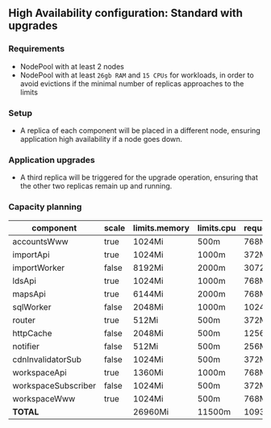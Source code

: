 ## High Availability configuration: Standard with upgrades

### Requirements

- NodePool with at least 2 nodes
- NodePool with at least `26gb RAM` and `15 CPUs` for workloads, in order to avoid evictions if the minimal number of replicas approaches to the limits

### Setup

- A replica of each component will be placed in a different node, ensuring application high availability if a node goes down.

### Application upgrades

- A third replica will be triggered for the upgrade operation, ensuring that the other two replicas remain up and running.

### Capacity planning

component            |  scale  |  limits.memory  |  limits.cpu  |  requests.memory  |  requests.cpu  |  HA.minReplicas  |  HA.maxreplicas  |  HA.targetCPU
---------------------|---------|-----------------|--------------|-------------------|----------------|------------------|------------------|--------------
accountsWww          |  true   |  1024Mi         |  500m        |  768Mi            |  200m          |  2               |  3               |  75
importApi            |  true   |  1024Mi         |  1000m       |  372Mi            |  350m          |  2               |  3               |  75
importWorker         |  false  |  8192Mi         |  2000m       |  3072Mi           |  350m          |                  |                  |
ldsApi               |  true   |  1024Mi         |  1000m       |  768Mi            |  350m          |  2               |  3               |  75
mapsApi              |  true   |  6144Mi         |  2000m       |  768Mi            |  350m          |  2               |  3               |  75
sqlWorker            |  false  |  2048Mi         |  1000m       |  1024Mi           |  350m          |                  |                  |
router               |  true   |  512Mi          |  500m        |  372Mi            |  200m          |  2               |  3               |  75
httpCache            |  false  |  2048Mi         |  500m        |  1256Mi           |  200m          |                  |                  |
notifier             |  false  |  512Mi          |  500m        |  256Mi            |  200m          |                  |                  |
cdnInvalidatorSub    |  false  |  1024Mi         |  500m        |  372Mi            |  200m          |                  |                  |
workspaceApi         |  true   |  1360Mi         |  1000m       |  768Mi            |  350m          |  2               |  3               |  75
workspaceSubscriber  |  false  |  1024Mi         |  500m        |  372Mi            |  200m          |                  |                  |
workspaceWww         |  true   |  1024Mi         |  500m        |  768Mi            |  200m          |  2               |  3               |  75
**TOTAL**            |         |  26960Mi        |  11500m      |  10936Mi          |  3500m         |                  |                  |
